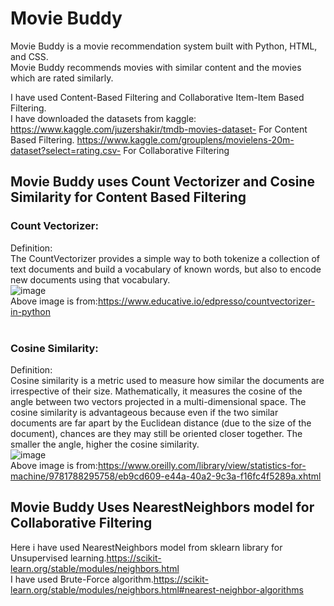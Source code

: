 # Movie Buddy
Movie Buddy is a movie recommendation system built with Python, HTML, and CSS.<br>
Movie Buddy recommends movies with similar content and the movies which are rated similarly.<br>

I have used Content-Based Filtering and Collaborative Item-Item Based Filtering.<br>
I have downloaded the datasets from kaggle:<br>
https://www.kaggle.com/juzershakir/tmdb-movies-dataset- For Content Based Filtering.
https://www.kaggle.com/grouplens/movielens-20m-dataset?select=rating.csv- For Collaborative Filtering<br>

## Movie Buddy uses Count Vectorizer and Cosine Similarity for Content Based Filtering<br>
### Count Vectorizer:<br>
Definition:<br>
The CountVectorizer provides a simple way to both tokenize a collection of text documents and build a vocabulary of known words, but also to encode new documents using that vocabulary.<br>
![image](https://user-images.githubusercontent.com/79354858/110692319-44c65880-820c-11eb-99be-8a584ce7bc81.png)<br>
Above image is from:https://www.educative.io/edpresso/countvectorizer-in-python<br><br>
### Cosine Similarity:<br>
Definition:<br>
Cosine similarity is a metric used to measure how similar the documents are irrespective of their size. Mathematically, it measures the cosine of the angle between two vectors projected in a multi-dimensional space. The cosine similarity is advantageous because even if the two similar documents are far apart by the Euclidean distance (due to the size of the document), chances are they may still be oriented closer together. The smaller the angle, higher the cosine similarity.<br>
![image](https://user-images.githubusercontent.com/79354858/110693184-2a40af00-820d-11eb-962e-747353c14758.png)<br>
Above image is from:https://www.oreilly.com/library/view/statistics-for-machine/9781788295758/eb9cd609-e44a-40a2-9c3a-f16fc4f5289a.xhtml<br>

## Movie Buddy Uses NearestNeighbors model for Collaborative Filtering<br>
Here i have used NearestNeighbors model from sklearn library for Unsupervised learning.https://scikit-learn.org/stable/modules/neighbors.html<br>
I have used Brute-Force algorithm.https://scikit-learn.org/stable/modules/neighbors.html#nearest-neighbor-algorithms<br>
